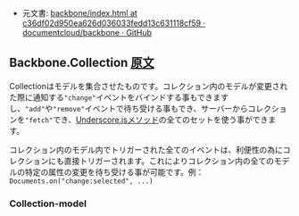 +  元文書: [backbone/index.html at c36df02d950ea626d036033fedd13c631118cf59 · documentcloud/backbone · GitHub](https://github.com/documentcloud/backbone/blob/c36df02d950ea626d036033fedd13c631118cf59/index.html "backbone/index.html at c36df02d950ea626d036033fedd13c631118cf59 · documentcloud/backbone · GitHub")

## Backbone.Collection [原文](http://backbonejs.org/#Collection)

Collectionはモデルを集合させたものです。コレクション内のモデルが変更された際に通知する`"change"`イベントをバインドする事もできますし、`"add"`や`"remove"`イベントで待ち受ける事もでき、サーバーからコレクションを`"fetch"`でき、[Underscore.jsメソッド](#Collection-Underscore-Methods)の全てのセットを使う事ができます。

コレクション内のモデル内でトリガーされた全てのイベントは、利便性の為にコレクションにも直接トリガーされます。これによりコレクション内の全てのモデルの特定の属性の変更を待ち受ける事が可能です。例： `Documents.on("change:selected", ...)`

### Collection-model
